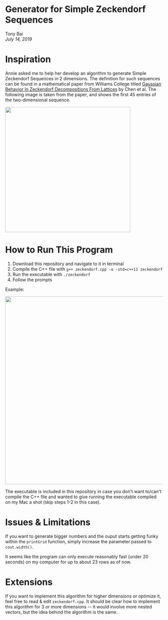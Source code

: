 # Generator for Simple Zeckendorf Sequences
<p>
Tony Bai </br>
<i>July 14, 2019</i>
</p>

# Inspiration
Annie asked me to help her develop an algorithm to generate Simple Zeckendorf Sequences in 2 dimensions. The definition for such sequences can be found in a mathematical paper from Williams College titled [Gaussian Behavior In Zeckendorf Decompositions From Lattices](https://web.williams.edu/Mathematics/sjmiller/public_html/math/papers/Zeckendorf2DComboDecompv70.pdf "math paper") by Chen et al. The following image is taken from the paper, and shows the first 45 entries of the two-dimensional sequence.

<img src="https://github.com/tonyb7/zeckendorf-sequences/blob/master/sequence.png?raw=true" width="400">

# How to Run This Program
1. Download this repository and navigate to it in terminal
2. Compile the C++ file with `g++ zeckendorf.cpp -o -std=c++11 zeckendorf`
3. Run the executable with `./zeckendorf`
4. Follow the prompts

Example:

<img src="https://github.com/tonyb7/zeckendorf-sequences/blob/master/terminal_output.png?raw=true" width="600">

The executable is included in this repository in case you don't want to/can't compile the C++ file and wanted to give running the executable compiled on my Mac a shot (skip steps 1-2 in this case).

# Issues & Limitations
If you want to generate bigger numbers and the ouput starts getting funky within the `printGrid` function, simply increase the parameter passed to `cout.width()`.

It seems like the program can only execute reasonably fast (under 20 seconds) on my computer for up to about 23 rows as of now.

# Extensions
If you want to implement this algorithm for higher dimensions or optimize it, feel free to read & edit `zeckendorf.cpp`. It should be clear how to implement this algorithm for 3 or more dimensions -- it would involve more nested vectors, but the idea behind the algorithm is the same.


